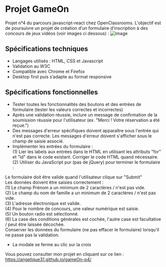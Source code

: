 # Projet GameOn

Projet n°4 du parcours javascript-react chez OpenClassrooms. L'objectif est de poursuivre un projet de création d’un formulaire d’inscription à des concours de jeux vidéos (voir images ci dessous) :
![image](https://user-images.githubusercontent.com/93211301/168276374-d769b939-1bb6-4cab-89b9-b570ee050f01.png)

## Spécifications techniques

- Langages utilisés : HTML, CSS et Javascript  
- Validation au W3C  
- Compatible avec Chrome et Firefox  
- Desktop first puis s’adapte au format responsive 

## Spécifications fonctionnelles

- Tester toutes les fonctionnalités des boutons et des entrées de formulaire (tester les valeurs correctes et incorrectes)  
- Après une validation réussie, inclure un message de confirmation de la soumission réussie pour l'utilisateur (ex. "Merci ! Votre réservation a été reçue.")  
- Des messages d'erreur spécifiques doivent apparaître sous l'entrée qui n'est pas correcte. Les messages d'erreur doivent s'afficher sous le champ de saisie associé.  
- Implémenter les entrées du formulaire :  
      (1) Lier les labels aux entrées dans le HTML en utilisant les attributs "for" et "id" dans le code existant. Corriger le code HTML quand nécessaire.  
      (2) Utiliser du JavaScript pur (pas de jQuery) pour terminer le formulaire :

Le formulaire doit être valide quand l'utilisateur clique sur "Submit"    
Les données doivent être saisies correctement :  
(1) Le champ Prénom a un minimum de 2 caractères / n'est pas vide.  
(2) Le champ du nom de famille a un minimum de 2 caractères / n'est pas vide.  
(3) L'adresse électronique est valide.  
(4) Pour le nombre de concours, une valeur numérique est saisie.  
(5) Un bouton radio est sélectionné.  
(6) La case des conditions générales est cochée, l'autre case est facultative / peut être laissée décochée.  
Conserver les données du formulaire (ne pas effacer le formulaire) lorsqu'il ne passe pas la validation.  

- La modale se ferme au clic sur la croix

Vous pouvez consulter mon projet en cliquant sur ce lien : https://angelique31.github.io/gameOn-p4/



